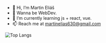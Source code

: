 - 👋 Hi, I’m Martin Eliáš
- 👀 Wanna be WebDev.
- 🌱 I’m currently learning js + react, vue.
- 📫 Reach me at martinelias630@gmail.com 

![Top Langs](https://github-readme-stats.vercel.app/api/top-langs/?username=martinelias1312&layout=compact)

